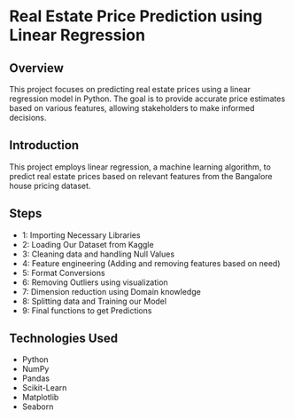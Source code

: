 # Real Estate Price Prediction using Linear Regression  

## Overview  

This project focuses on predicting real estate prices using a linear regression model in Python. The goal is to provide accurate price estimates based on various features, allowing stakeholders to make informed decisions.  

## Introduction  

This project employs linear regression, a machine learning algorithm, to predict real estate prices based on relevant features from the Bangalore house pricing dataset.  

## Steps  

- 1: Importing Necessary Libraries  
- 2: Loading Our Dataset from Kaggle  
- 3: Cleaning data and handling Null Values  
- 4: Feature engineering (Adding and removing features based on need)  
- 5: Format Conversions  
- 6: Removing Outliers using visualization  
- 7: Dimension reduction using Domain knowledge  
- 8: Splitting data and Training our Model  
- 9: Final functions to get Predictions  

## Technologies Used  

- Python  
- NumPy  
- Pandas  
- Scikit-Learn  
- Matplotlib  
- Seaborn
